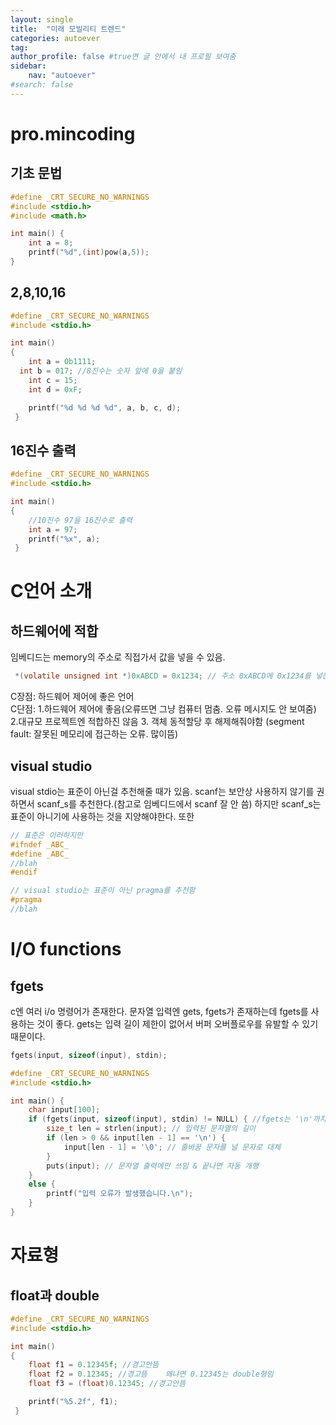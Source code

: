 ```yaml
---
layout: single
title:  "미래 모빌리티 트렌드"
categories: autoever
tag:
author_profile: false #true면 글 안에서 내 프로필 보여줌
sidebar:
    nav: "autoever"
#search: false
---
```


# pro.mincoding

## 기초 문법

```c
#define _CRT_SECURE_NO_WARNINGS
#include <stdio.h>
#include <math.h>

int main() {
	int a = 8;
	printf("%d",(int)pow(a,5));
}
```

## 2,8,10,16

```c
#define _CRT_SECURE_NO_WARNINGS
#include <stdio.h>

int main()
{
	int a = 0b1111;
  int b = 017; //8진수는 숫자 앞에 0을 붙임
	int c = 15;
	int d = 0xF;

	printf("%d %d %d %d", a, b, c, d);
 }
```

## 16진수 출력

```c
#define _CRT_SECURE_NO_WARNINGS
#include <stdio.h>

int main()
{
	//10진수 97을 16진수로 출력
	int a = 97;
	printf("%x", a);
 }
```

# C언어 소개

## 하드웨어에 적합

임베디드는 memory의 주소로 직접가서 값을 넣을 수 있음.   
```c
 *(volatile unsigned int *)0xABCD = 0x1234; // 주소 0xABCD에 0x1234를 넣는단 뜻.
```
C장점: 하드웨어 제어에 좋은 언어   
C단점: 1.하드웨어 제어에 좋음(오류뜨면 그냥 컴퓨터 멈춤. 오류 메시지도 안 보여줌) 2.대규모 프로젝트엔 적합하진 않음 3. 객체 동적할당 후 해제해줘야함 (segment fault: 잘못된 메모리에 접근하는 오류. 많이뜸)   

## visual studio

visual stdio는 표준이 아닌걸 추천해줄 때가 있음. scanf는 보안상 사용하지 않기를 권하면서 scanf_s를 추천한다.(참고로 임베디드에서 scanf 잘 안 씀) 하지만 scanf_s는 표준이 아니기에 사용하는 것을 지양해야한다. 또한   
```c
// 표준은 이러하지만
#ifndef _ABC_
#define _ABC_
//blah
#endif

// visual studio는 표준이 아닌 pragma를 추천함
#pragma
//blah
```

# I/O functions

## fgets

c엔 여러 i/o 명령어가 존재한다. 문자열 입력엔 gets, fgets가 존재하는데 fgets를 사용하는 것이 좋다. gets는 입력 길이 제한이 없어서 버퍼 오버플로우를 유발할 수 있기 때문이다.   

```c
fgets(input, sizeof(input), stdin);
```

```c
#define _CRT_SECURE_NO_WARNINGS
#include <stdio.h>	

int main() {
	char input[100];
	if (fgets(input, sizeof(input), stdin) != NULL) { //fgets는 '\n'까지 입력으로 받아들임
		size_t len = strlen(input); // 입력된 문자열의 길이
		if (len > 0 && input[len - 1] == '\n') {
			input[len - 1] = '\0'; // 줄바꿈 문자를 널 문자로 대체
		}
		puts(input); // 문자열 출력에만 쓰임 & 끝나면 자동 개행
	}
	else {
		printf("입력 오류가 발생했습니다.\n");
	}
}
```

# 자료형





## float과 double

```c
#define _CRT_SECURE_NO_WARNINGS
#include <stdio.h>

int main()
{
	float f1 = 0.12345f; //경고안뜸
	float f2 = 0.12345; //경고뜸    왜냐면 0.12345는 double형임
	float f3 = (float)0.12345; //경고안뜸

	printf("%5.2f", f1);
 }
```
